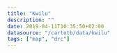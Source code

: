 ```yaml
---
title: "Kwilu"
description: ""
date: 2019-04-11T10:35:50+02:00
datasource: "/cartotb/data/kwilu"
tags: ["map", "drc"]
---
```


